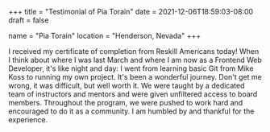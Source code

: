 +++
title = "Testimonial of Pia Torain"
date = 2021-12-06T18:59:03-08:00
draft = false

name = "Pia Torain"
location = "Henderson, Nevada"
+++

I received my certificate of completion from Reskill Americans today! When I think about where I was last March and where I am now as a Frontend Web Developer, it's like night and day: I went from learning basic Git from Mike Koss to running my own project. It's been a wonderful journey. Don't get me wrong, it was difficult, but well worth it. We were taught by a dedicated team of instructors and mentors and were given unfiltered access to board members. Throughout the program, we were pushed to work hard and encouraged to do it as a community. I am humbled by and thankful for the experience.
